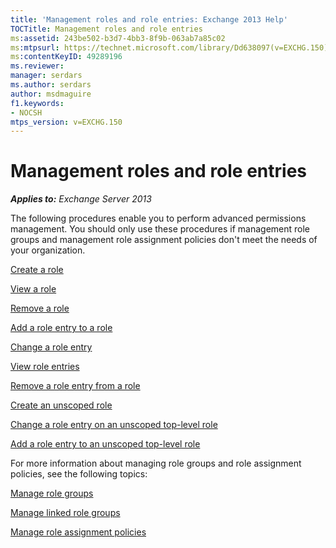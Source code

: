 ```yaml
---
title: 'Management roles and role entries: Exchange 2013 Help'
TOCTitle: Management roles and role entries
ms:assetid: 243be502-b3d7-4bb3-8f9b-063ab7a85c02
ms:mtpsurl: https://technet.microsoft.com/library/Dd638097(v=EXCHG.150)
ms:contentKeyID: 49289196
ms.reviewer: 
manager: serdars
ms.author: serdars
author: msdmaguire
f1.keywords:
- NOCSH
mtps_version: v=EXCHG.150
---
```


# Management roles and role entries

_**Applies to:** Exchange Server 2013_

The following procedures enable you to perform advanced permissions management. You should only use these procedures if management role groups and management role assignment policies don't meet the needs of your organization.

[Create a role](create-a-role-exchange-2013-help.md)

[View a role](view-a-role-exchange-2013-help.md)

[Remove a role](remove-a-role-exchange-2013-help.md)

[Add a role entry to a role](add-a-role-entry-to-a-role-exchange-2013-help.md)

[Change a role entry](change-a-role-entry-exchange-2013-help.md)

[View role entries](view-role-entries-exchange-2013-help.md)

[Remove a role entry from a role](remove-a-role-entry-from-a-role-exchange-2013-help.md)

[Create an unscoped role](create-an-unscoped-role-exchange-2013-help.md)

[Change a role entry on an unscoped top-level role](change-a-role-entry-on-an-unscoped-top-level-role-exchange-2013-help.md)

[Add a role entry to an unscoped top-level role](add-a-role-entry-to-an-unscoped-top-level-role-exchange-2013-help.md)

For more information about managing role groups and role assignment policies, see the following topics:

[Manage role groups](manage-role-groups-exchange-2013-help.md)

[Manage linked role groups](manage-linked-role-groups-exchange-2013-help.md)

[Manage role assignment policies](manage-role-assignment-policies-exchange-2013-help.md)
